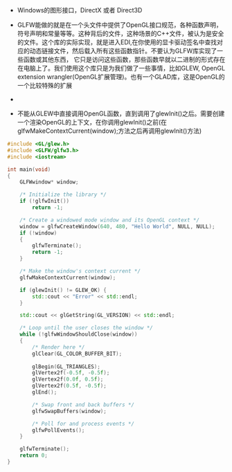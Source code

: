 - Windows的图形接口，DirectX 或者 Direct3D

- GLFW能做的就是在一个头文件中提供了OpenGL接口规范，各种函数声明，符号声明和常量等等。这种背后的文件，这种场景的C++文件，被认为是安全的文件。这个库的实际实现，就是进入EDI,在你使用的显卡驱动签名中查找对应的动态链接文件，然后载入所有这些函数指针。不要认为GLFW库实现了一些函数或其他东西， 它只是访问这些函数，那些函数早就以二进制的形式存在在电脑上了。我们使用这个库只是为我们做了一些事情，比如GLEW, OpenGL extension wrangler(OpenGL扩展管理)。也有一个GLAD库，这是OpenGL的一个比较特殊的扩展

- [glew]:glew.sourceforge.net

- 不能从GLEW中直接调用OpenGL函数，直到调用了glewInit()之后。需要创建一个渲染OpenGL的上下文，在你调用glewInit()之前(在glfwMakeContextCurrent(window);方法之后再调用glewInit()方法)

```cpp
#include <GL/glew.h>
#include <GLFW/glfw3.h>
#include <iostream>

int main(void)
{
    GLFWwindow* window;

    /* Initialize the library */
    if (!glfwInit())
        return -1;

    /* Create a windowed mode window and its OpenGL context */
    window = glfwCreateWindow(640, 480, "Hello World", NULL, NULL);
    if (!window)
    {
        glfwTerminate();
        return -1;
    }

    /* Make the window's context current */
    glfwMakeContextCurrent(window);

    if (glewInit() != GLEW_OK) {
        std::cout << "Error" << std::endl;
    }

    std::cout << glGetString(GL_VERSION) << std::endl;

    /* Loop until the user closes the window */
    while (!glfwWindowShouldClose(window))
    {
        /* Render here */
        glClear(GL_COLOR_BUFFER_BIT);
        
        glBegin(GL_TRIANGLES);
        glVertex2f(-0.5f, -0.5f);
        glVertex2f(0.0f, 0.5f);
        glVertex2f(0.5f, -0.5f);
        glEnd();

        /* Swap front and back buffers */
        glfwSwapBuffers(window);

        /* Poll for and process events */
        glfwPollEvents();
    }

    glfwTerminate();
    return 0;
}
```

